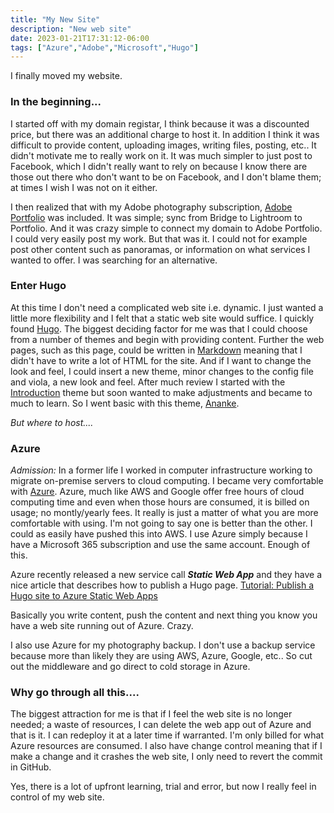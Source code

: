 ```yaml
---
title: "My New Site"
description: "New web site"
date: 2023-01-21T17:31:12-06:00
tags: ["Azure","Adobe","Microsoft","Hugo"]
---
```


I finally moved my website.

### In the beginning...

I started off with my domain registar, I think because it was a discounted price, but there was an additional charge to host it. In addition I think it was difficult to provide content, uploading images, writing files, posting, etc.. It didn't motivate me to really work on it. It was much simpler to just post to Facebook, which I didn't really want to rely on because I know there are those out there who don't want to be on Facebook, and I don't blame them; at times I wish I was not on it either.

I then realized that with my Adobe photography subscription, [Adobe Portfolio](https://kendrickcc9b07.myportfolio.com/) was included. It was simple; sync from Bridge to Lightroom to Portfolio. And it was crazy simple to connect my domain to Adobe Portfolio. I could very easily post my work. But that was it. I could not for example post other content such as panoramas, or information on what services I wanted to offer. I was searching for an alternative. 

### Enter Hugo

At this time I don't need a complicated web site i.e. dynamic. I just wanted a little more flexibility and I felt that a static web site would suffice. I quickly found [Hugo](https://gohugo.io/). The biggest deciding factor for me was that I could choose from a number of themes and begin with providing content. Further the web pages, such as this page, could be written in [Markdown](https://en.wikipedia.org/wiki/Markdown) meaning that I didn't have to write a lot of HTML for the site. And if I want to change the look and feel, I could insert a new theme, minor changes to the config file and viola, a new look and feel. After much review I started with the [Introduction](https://themes.gohugo.io/themes/hugo-theme-introduction/) theme but soon wanted to make adjustments and became to much to learn. So I went basic with this theme, [Ananke](https://themes.gohugo.io/themes/gohugo-theme-ananke/). 

*But where to host....* 

### Azure

*Admission:* In a former life I worked in computer infrastructure working to migrate on-premise servers to cloud computing. I became very comfortable with [Azure](https://azure.microsoft.com/en-us/). Azure, much like AWS and Google offer free hours of cloud computing time and even when those hours are consumed, it is billed on usage; no montly/yearly fees. It really is just a matter of what you are more comfortable with using. I'm not going to say one is better than the other. I could as easily have pushed this into AWS. I use Azure simply because I have a Microsoft 365 subscription and use the same account. Enough of this. 

Azure recently released a new service call ***Static Web App*** and they have a nice article that describes how to publish a Hugo page. [Tutorial: Publish a Hugo site to Azure Static Web Apps](https://learn.microsoft.com/en-us/azure/static-web-apps/publish-hugo)

Basically you write content, push the content and next thing you know you have a web site running out of Azure. Crazy.

I also use Azure for my photography backup. I don't use a backup service because more than likely they are using AWS, Azure, Google, etc.. So cut out the middleware and go direct to cold storage in Azure. 

### Why go through all this....

The biggest attraction for me is that if I feel the web site is no longer needed; a waste of resources, I can delete the web app out of Azure and that is it. I can redeploy it at a later time if warranted. I'm only billed for what Azure resources are consumed. I also have change control meaning that if I make a change and it crashes the web site, I only need to revert the commit in GitHub. 

Yes, there is a lot of upfront learning, trial and error, but now I really feel in control of my web site. 
